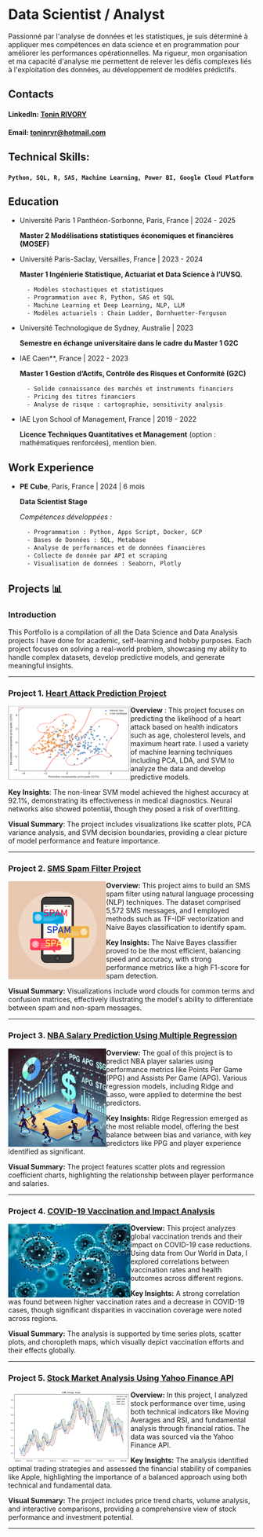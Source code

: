 # Data Scientist / Analyst 

Passionné par l'analyse de données et les statistiques, je suis déterminé à appliquer mes compétences en data science et en programmation pour améliorer les performances opérationnelles. Ma rigueur, mon organisation et ma capacité d'analyse me permettent de relever les défis complexes liés à l'exploitation des données, au développement de modèles prédictifs. 

## Contacts 
#### LinkedIn: [Tonin RIVORY](https://www.linkedin.com/in/tonin-rivory-1207b5172/)
#### Email: toninrvr@hotmail.com

## Technical Skills: 
#### `Python, SQL, R, SAS, Machine Learning, Power BI, Google Cloud Platform`

## Education
- Université Paris 1 Panthéon-Sorbonne, Paris, France | 2024 - 2025

    **Master 2 Modélisations statistiques économiques et financières (MOSEF)**
- Université Paris-Saclay, Versailles, France | 2023 - 2024

    **Master 1 Ingénierie Statistique, Actuariat et Data Science à l’UVSQ.**
  
        - Modèles stochastiques et statistiques
        - Programmation avec R, Python, SAS et SQL
        - Machine Learning et Deep Learning, NLP, LLM
        - Modèles actuariels : Chain Ladder, Bornhuetter-Ferguson

- Université Technologique de Sydney, Australie | 2023

    **Semestre en échange universitaire dans le cadre du Master 1 G2C**
- IAE Caen**, France | 2022 - 2023

    **Master 1 Gestion d’Actifs, Contrôle des Risques et Conformité (G2C)**
  
        - Solide connaissance des marchés et instruments financiers
        - Pricing des titres financiers
        - Analyse de risque : cartographie, sensitivity analysis
- IAE Lyon School of Management, France | 2019 - 2022

    **Licence Techniques Quantitatives et Management** (option : mathématiques renforcées), mention bien.

## Work Experience
- **PE Cube**, Paris, France | 2024 | 6 mois

    **Data Scientist Stage**

    *Compétences développées :*

        - Programmation : Python, Apps Script, Docker, GCP
        - Bases de Données : SQL, Metabase
        - Analyse de performances et de données financières
        - Collecte de donnée par API et scraping
        - Visualisation de données : Seaborn, Plotly


## Projects 📊

### Introduction
This Portfolio is a compilation of all the Data Science and Data Analysis projects I have done for academic, self-learning and hobby purposes. 
Each project focuses on solving a real-world problem, showcasing my ability to handle complex datasets, develop predictive models, and generate meaningful insights. 

---

### Project 1. [Heart Attack Prediction Project](https://github.com/ton1rvr/portfolio/tree/07d5fa29fe8bedf42a502b5657f44f53c12fa21a/Project%201%20-%20Heart%20Attack%20Prediction%20(ML%20w%3A%20python))

<img align="left" width="250" height="150" src="https://github.com/ton1rvr/portfolio/blob/main/assets/img/heartattack.png"> 

**Overview** : This project focuses on predicting the likelihood of a heart attack based on health indicators such as age, cholesterol levels, and maximum heart rate. I used a variety of machine learning techniques including PCA, LDA, and SVM to analyze the data and develop predictive models.

**Key Insights**: The non-linear SVM model achieved the highest accuracy at 92.1%, demonstrating its effectiveness in medical diagnostics. Neural networks also showed potential, though they posed a risk of overfitting.

**Visual Summary**: The project includes visualizations like scatter plots, PCA variance analysis, and SVM decision boundaries, providing a clear picture of model performance and feature importance.

---

### Project 2. [SMS Spam Filter Project](https://github.com/ton1rvr/portfolio/tree/07d5fa29fe8bedf42a502b5657f44f53c12fa21a/Project%202%20-%20SMS%20Spam%20Filter%20(NLP%20w%3A%20python))

<img align="left" width="200" height="200" src="https://github.com/ton1rvr/portfolio/blob/main/assets/img/spam.png"> 

**Overview:** This project aims to build an SMS spam filter using natural language processing (NLP) techniques. The dataset comprised 5,572 SMS messages, and I employed methods such as TF-IDF vectorization and Naive Bayes classification to identify spam.

**Key Insights:** The Naive Bayes classifier proved to be the most efficient, balancing speed and accuracy, with strong performance metrics like a high F1-score for spam detection.

**Visual Summary:** Visualizations include word clouds for common terms and confusion matrices, effectively illustrating the model's ability to differentiate between spam and non-spam messages.

---

### Project 3. [NBA Salary Prediction Using Multiple Regression](https://github.com/ton1rvr/portfolio/tree/07d5fa29fe8bedf42a502b5657f44f53c12fa21a/Project%203%20-%20NBA%20Salary%20Prediction%20(Multiple%20Reg%20w%3A%20R))

<img align="left" width="200" height="200" src="https://github.com/ton1rvr/portfolio/blob/main/assets/img/nbasalary.png"> 

**Overview:** The goal of this project is to predict NBA player salaries using performance metrics like Points Per Game (PPG) and Assists Per Game (APG). Various regression models, including Ridge and Lasso, were applied to determine the best predictors.

**Key Insights:** Ridge Regression emerged as the most reliable model, offering the best balance between bias and variance, with key predictors like PPG and player experience identified as significant.

**Visual Summary:** The project features scatter plots and regression coefficient charts, highlighting the relationship between player performance and salaries.

---

### Project 4. [COVID-19 Vaccination and Impact Analysis](https://github.com/ton1rvr/portfolio/tree/07d5fa29fe8bedf42a502b5657f44f53c12fa21a/Project%204%20-%20COVID-19%20Analysis%20(data%20viz%20w%3A%20python))

<img align="left" width="250" height="150" src="https://github.com/ton1rvr/portfolio/blob/main/assets/img/coronavirus.jpg"> 

**Overview:** This project analyzes global vaccination trends and their impact on COVID-19 case reductions. Using data from Our World in Data, I explored correlations between vaccination rates and health outcomes across different regions.

**Key Insights:** A strong correlation was found between higher vaccination rates and a decrease in COVID-19 cases, though significant disparities in vaccination coverage were noted across regions.

**Visual Summary:** The analysis is supported by time series plots, scatter plots, and choropleth maps, which visually depict vaccination efforts and their effects globally.

---

### Project 5. [Stock Market Analysis Using Yahoo Finance API](https://github.com/ton1rvr/portfolio/tree/07d5fa29fe8bedf42a502b5657f44f53c12fa21a/Project%205%20-%20Stock%20Market%20Analysis%20(YFinance%20API%20w%3A%20python))

<img align="left" width="250" height="150" src="https://github.com/ton1rvr/portfolio/blob/main/assets/img/yfinance.png"> 

**Overview:** In this project, I analyzed stock performance over time, using both technical indicators like Moving Averages and RSI, and fundamental analysis through financial ratios. The data was sourced via the Yahoo Finance API.

**Key Insights:** The analysis identified optimal trading strategies and assessed the financial stability of companies like Apple, highlighting the importance of a balanced approach using both technical and fundamental data.

**Visual Summary:** The project includes price trend charts, volume analysis, and interactive comparisons, providing a comprehensive view of stock performance and investment potential.

---
